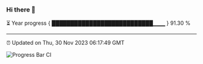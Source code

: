### Hi there 👋

⏳ Year progress { ███████████████████████████▁▁▁ } 91.30 %

---

⏰ Updated on Thu, 30 Nov 2023 06:17:49 GMT

![Progress Bar CI](https://github.com/liununu/liununu/workflows/Progress%20Bar%20CI/badge.svg)
